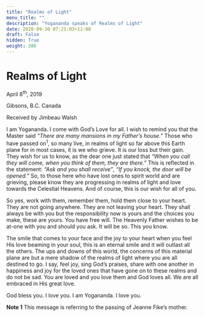 ```yaml
---
title: "Realms of Light"
menu_title: ""
description: "Yogananda speaks of Realms of Light"
date: 2020-09-30 07:21:03+11:00
draft: False
hidden: True
weight: 386
---
```

# Realms of Light 


April 8<sup>th</sup>, 2019

Gibsons, B.C. Canada

Received by Jimbeau Walsh



I am Yogananda. I come with God’s Love for all. I wish to remind you that the Master said *“There are many mansions in my Father’s house.”* Those who have passed on<sup>1</sup>, so many live, in realms of light so far above this Earth plane for in most cases, it is we who grieve. It is our loss but their gain. They wish for us to know, as the dear one just stated that *“When you call they will come, when you think of them, they are there.”* This is reflected in the statement: *“Ask and you shall receive”*, *“If you knock, the door will be opened.”* So, to those here who have lost ones to spirit world and are grieving, please know they are progressing in realms of light and love towards the Celestial Heavens. And of course, this is our wish for all of you.

So yes, work with them, remember them, hold them close to your heart. They are not going anywhere. They are not leaving your heart. They shall always be with you but the responsibility now is yours and the choices you make, these are yours. You have free will. The Heavenly Father wishes to be at-one with you and should you ask. It will be so. This you know.

The smile that comes to your face and the joy to your heart when you feel His love beaming in your soul, this is an eternal smile and it will outlast all the others. The ups and downs of this world, the concerns of this material plane are but a mere shadow of the realms of light where you are all destined to go. I say, feel joy, sing God’s praises, share with one another in happiness and joy for the loved ones that have gone on to these realms and do not be sad. You are loved and you love them and God loves all. We are all embraced in His great love.

God bless you. I love you. I am Yogananda. I love you.

**Note 1** This message is referring to the passing of Jeanne Fike’s mother.